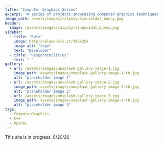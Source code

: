 ```yaml
---
title: "Computer Graphics Series"
excerpt: "A series of projects showcasing computer graphics techniques."
image_path: assets/images/calpoly/sinusoidal_bunny.png 
header:
  image: /assets/images/calpoly/sinusoidal_bunny.png
sidebar:
  - title: "Role"
    image: http://placehold.it/350x250
    image_alt: "logo"
    text: "Developer"
  - title: "Responsibilities"
    text: " "
gallery:
  - url: /assets/images/unsplash-gallery-image-1.jpg
    image_path: assets/images/unsplash-gallery-image-1-th.jpg
    alt: "placeholder image 1"
  - url: /assets/images/unsplash-gallery-image-2.jpg
    image_path: assets/images/unsplash-gallery-image-2-th.jpg
    alt: "placeholder image 2"
  - url: /assets/images/unsplash-gallery-image-3.jpg
    image_path: assets/images/unsplash-gallery-image-3-th.jpg
    alt: "placeholder image 3"
tags:
  - ComputerGraphcis
  - C++
  - OpenGL  
---
```



This site is in progress. 6/20/20